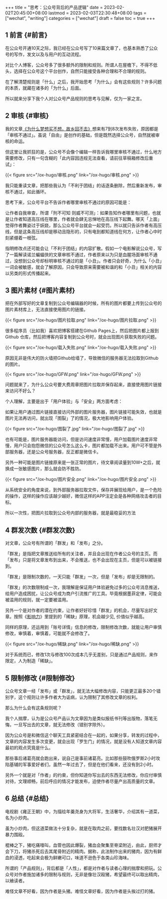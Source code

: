 +++
title = "思考：公众号背后的产品逻辑"
date = 2023-02-02T20:45:00+08:00
lastmod = 2023-02-03T22:30:48+08:00
tags = ["wechat", "writing"]
categories = ["wechat"]
draft = false
toc = true
+++

## <span class="section-num">1</span> 前言 {#前言}

在公众号开通10天之际，我已经在公众号写了10来篇文章了，也基本熟悉了公众号的写作，发文以及与用户的互动流程。

对比个人博客，公众号多了很多额外的限制和规则。所谓人在屋檐下，不得不低头，选择在公众号这个平台创作，自然只能接受各种合理和不合理的规则。

在了解清楚规则是「什么」之后，我开始思考「为什么」会有这些规则？许多问题的本质，就藏在诸多的「为什么」后面。

所以就来分享下我个人对公众号产品规则的思考与见解，仅为一家之言。


## <span class="section-num">2</span> 审核 {#审核}

我的文章[《为什么梦想买不想，故乡回不去》](https://mp.weixin.qq.com/s/qOuJjW5HVCiuA9bqNuzLdw)想来有7到8次发布失败，原因都是「审核不通过」。虽说「自由」是创作的基础，但是既然选择公众号，自然就被审核的命运。

但这里让我抓狂的是，公众号不会像个编辑一样告诉我哪里审核不通过，什么地方需要修改，只有一句含糊的「此内容因违规无法查看，请前往草稿箱修改后重试」：

{{< figure src="/ox-hugo/审核.png" link="/ox-hugo/审核.png" >}}

我只能重读文章，把那些我认为「不利于团结」的话逐条删除，然后重新发布，审核不通过，如此循环。

思考下来，公众号平台不告诉作者哪里审核不通过的原因可能是：

让作者自我审查，所谓「刑不可知 则威不可测」：如果告知作者哪里有问题，也就是让作者知道高压线在哪里，作者就会肆无忌惮地在高压线下起舞。哪天「上面」觉得作者舞姿过于妖娆，那么公众号平台就会一起受罚。所以就只告诉作者有高压线，但是这条高压线却是移动且隐形的，只有电到都知道线在何方，让作者心中时刻紧绷着一根弦。

指明修改点还可能会让「不利于团结」的内容扩散。假如一个电影解说公众号，写了一篇解读诺兰蝙蝠侠的文章审核不通过，作者原来以为只是血腥场面审核不通过，没想到公众号却标明审核不通过的是「小丑」。作者只会好奇，为什么「小丑」一词会被敏感，就会了解原因，只会导致原来需要被和谐的和「小丑」相关的内容以另类的形式传播起来。


## <span class="section-num">3</span> 图片素材 {#图片素材}

把在外部写好的文章复制到公众号编辑器的时候，所有的图片都要上传到公众号的图片素材库上，无法直接使用图片的链接。

{{< figure src="/ox-hugo/图片拉取.png" link="/ox-hugo/图片拉取.png" >}}

很多程序员（比如我）喜欢把博客搭建在Github Pages上，然后把图片都上报到Github 仓库，然后把博客内容复制到公众号时，就会出现图片获取失败的问题。

{{< figure src="/ox-hugo/载入失败.png" link="/ox-hugo/载入失败.png" >}}

原因无非是伟大的防火墙把Github给墙了，导致微信的服务器无法拉取到Github 的图片。

{{< figure src="/ox-hugo/GFW.png" link="/ox-hugo/GFW.png" >}}

问题就来了，为什么公众号要大费周章把图片拉取并保存起来，直接使用图片链接来访问不好么？

个人理解，主要是出于「用户体验」与「安全」两方面考虑：

如果让用户通过图片链接直接访问外部的图片服务器，图片链接可能失效，也就是图片无法再访问，就出现「图裂」了的情况，极大地影响用户体验。

{{< figure src="/ox-hugo/图裂了.jpg" link="/ox-hugo/图裂了.jpg" >}}

也有可能是，图片服务器能访问，但是访问速度非常慢，用户加载图片速度非常慢，用户只会抱怨微信的公众号怎么这么卡，图片都加载不出来。用户可不管是外部服务器，还是公众号服务器，反正都是微信卡。

另外一种可能是图片链接原来是一张正常的图片，待文章阅读量到10W+之后，就换成一张敏感图片，那么就会防不胜防。

{{< figure src="/ox-hugo/图片安全.png" link="/ox-hugo/图片安全.png" >}}

从系统安全的角度来说，到外部服务器拉取文件，保存并展现给用户，是一个危险的操作，这样的操作应该越少越好，微信这样的APP注定会是各种网络攻击者的目标。

所以一次性，把图片拉取到公众号内部的服务器，就是最稳妥的方法


## <span class="section-num">4</span> 群发次数 {#群发次数}

对文章，公众号有所谓的「群发」和「发布」之分。

「群发」是指把文章推送给所有的关注者，并且会出现在作者公众号的主页。而「发布」只是将文章发布到出来，不会推送，也不会出现在主页，但是可以被链接到。

「群发」是限制次数的，一天只能「群发」一次，但是「发布」却是无限制的。

「群发」的次数限制成一次，我理解是保证用户体验避免过多的公众号消息推送，给用户造成困扰，让公众号成为商户引流推广的工具。毕竟根据墨菲定律，可能会被滥用的规则，就一定要被滥用。

另外一个是对作者的潜在约束，让作者好好珍惜「群发」的机会，尽量写出好文章。按照《[影响力](https://mp.weixin.qq.com/s/PHDaAlT7LZGqt_Lm1o-oRQ)》里提到的「稀缺」原理，机会越少见, 价值似乎越高。

同样的原理，还运用到「账号详情」信息的修改，限制修改次数，就能让用户审慎修改，审慎着，审慎着，可能就不会修改了。

{{< figure src="/ox-hugo/稀缺.png" link="/ox-hugo/稀缺.png" >}}

对于系统而已，修改1次与修改100次成本几乎无差别，只是通过产品规则，来作限定，人为制造「稀缺」。


## <span class="section-num">5</span> 限制修改 {#限制修改}

公众号文章一经「发布」或「群发」，就无法大幅修改内容，只能更正最多20个错别字，这个规则让许多作者大为诟病，认为限制了其修改文章的权利。

那么为什么会有这条规则呢？

我个人揣摩，认为是公众号产品认为文章因为是类似报纸书刊等出版物，落笔无悔，一旦写出去的文章，就无法修改（错别字除外）。

因为公众号是和微信这个聊天工具紧密结合在一起的，如果分享，转发的过程中，文章的内容发生多次变更，就会出现「罗生门」的情况，就是没有人知道文章内容最初的观点究竟是什么。

那些事后诸葛亮就会跑出来，说自己是事前诸葛亮。比如那些鼓吹俄罗斯2小时攻陷基辅的军事爱好者们，虽然一年过去了，但是在他们看来，还没有到2小时。

另外一个就是对「作者」的约束，但你知道你写出去的东西无法修改，你应付审慎对待，文理顺畅，前后呼应的情况才能发布，迫使作者尽量产出高质量的文章。


## <span class="section-num">6</span> 总结 {#总结}

电视剧《雍正王朝》中，为描绘年羹尧身为大将军，生活奢华，介绍其有一道菜，名为小炒肉。

虽为小炒肉，但这道菜做法十分复杂，就是在取肉之前，要找数名壮汉对肥猪展开暴力围殴。

棍棒之下，猪吃痛嚎叫，血管也因此爆裂，猪血会聚集至脊梁附近，由此，厨师才会下刀，将猪杀死后去其尾骨附近的精肉。据称，此法制作出来的猪肉，因为有鲜血的浸透，吃起来会极为鲜嫩可口，味道不逊色于各类山珍海味。

所谓的「产品规则」，背后都是「人性」，都是对作者与读者心理的揣摩和把玩。公众号对作者施加诸多的限制与规则，无非是像壮汉殴猪，希望最终可以取出精肉，以飨读者。

难怪文章不好看，因为作者是头猪。难怪文章好看，因为作者是头挨过打的猪。
